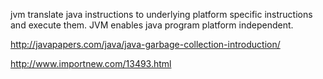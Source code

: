 jvm translate java instructions to underlying platform specific instructions and execute them. JVM enables java program platform independent. 

http://javapapers.com/java/java-garbage-collection-introduction/

http://www.importnew.com/13493.html
